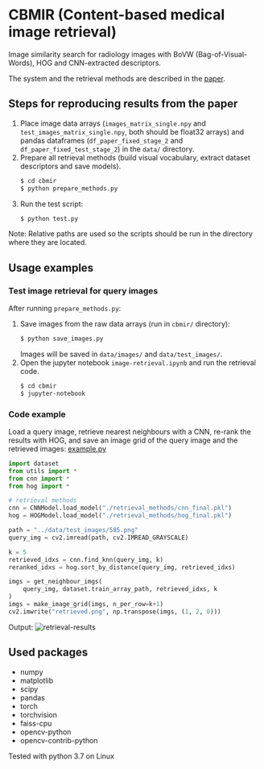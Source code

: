 # CBMIR (Content-based medical image retrieval)
Image similarity search for radiology images with BoVW (Bag-of-Visual-Words), HOG and CNN-extracted descriptors.

The system and the retrieval methods are described in the [paper](./cbmir-paper.pdf).

## Steps for reproducing results from the paper
1. Place image data arrays (`images_matrix_single.npy` and `test_images_matrix_single.npy`, both should be
   float32 arrays) and pandas dataframes (`df_paper_fixed_stage_2` and `df_paper_fixed_test_stage_2`)
   in the `data/` directory.
2. Prepare all retrieval methods (build visual vocabulary, extract dataset descriptors and save models).
   ```bash
   $ cd cbmir
   $ python prepare_methods.py
   ```
3. Run the test script:
   ```bash
   $ python test.py
   ```
Note: Relative paths are used so the scripts should be run in the directory where they are located.

## Usage examples
### Test image retrieval for query images
After running `prepare_methods.py`:
1. Save images from the raw data arrays (run in `cbmir/` directory):
   ```bash
   $ python save_images.py
   ```
   Images will be saved in `data/images/` and `data/test_images/`.
2. Open the jupyter notebook `image-retrieval.ipynb` and run the retrieval code.
   ```bash
   $ cd cbmir
   $ jupyter-notebook
   ```
### Code example
Load a query image, retrieve nearest neighbours with a CNN, re-rank the results with HOG,
and save an image grid of the query image and the retrieved images: [example.py](./cbmir/example.py)
```python
import dataset
from utils import *
from cnn import *
from hog import *

# retrieval methods
cnn = CNNModel.load_model("./retrieval_methods/cnn_final.pkl")
hog = HOGModel.load_model("./retrieval_methods/hog_final.pkl")

path = "../data/test_images/585.png"
query_img = cv2.imread(path, cv2.IMREAD_GRAYSCALE)

k = 5
retrieved_idxs = cnn.find_knn(query_img, k)
reranked_idxs = hog.sort_by_distance(query_img, retrieved_idxs)

imgs = get_neighbour_imgs(
    query_img, dataset.train_array_path, retrieved_idxs, k
)
imgs = make_image_grid(imgs, n_per_row=k+1)
cv2.imwrite("retrieved.png", np.transpose(imgs, (1, 2, 0)))
```
Output:
![retrieval-results](./example-result.png)

## Used packages
* numpy
* matplotlib
* scipy
* pandas
* torch
* torchvision
* faiss-cpu
* opencv-python
* opencv-contrib-python

Tested with python 3.7 on Linux
